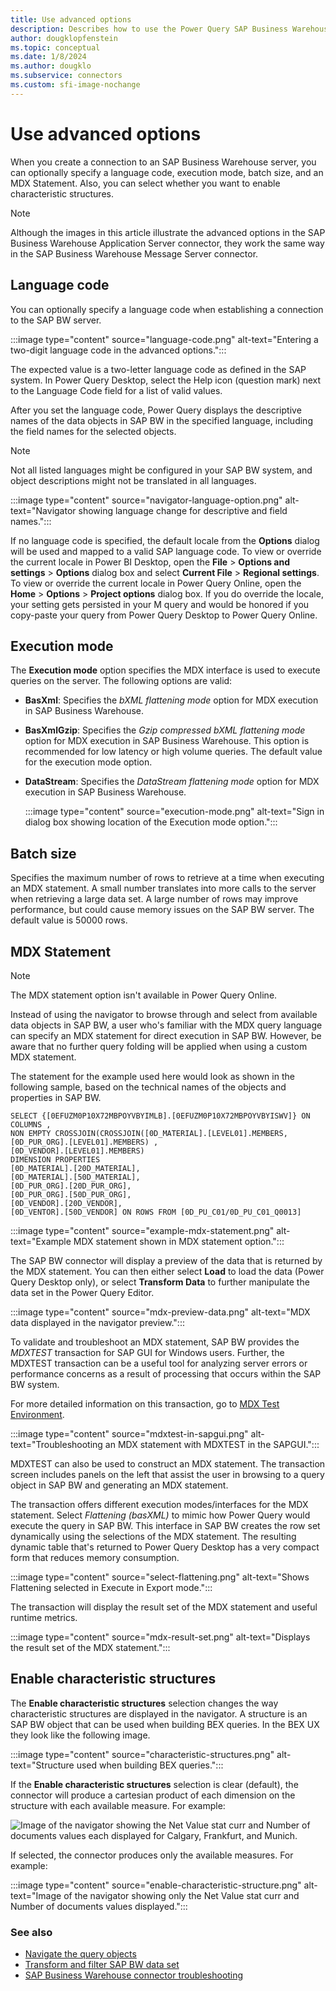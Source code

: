 ```yaml
---
title: Use advanced options
description: Describes how to use the Power Query SAP Business Warehouse connector advanced sign-in options.
author: dougklopfenstein
ms.topic: conceptual
ms.date: 1/8/2024
ms.author: dougklo
ms.subservice: connectors
ms.custom: sfi-image-nochange
---
```


# Use advanced options

When you create a connection to an SAP Business Warehouse server, you can optionally specify a language code, execution mode, batch size, and an MDX Statement. Also, you can select whether you want to enable characteristic structures.

> [!NOTE]
> Although the images in this article illustrate the advanced options in the SAP Business Warehouse Application Server connector, they work the same way in the SAP Business Warehouse Message Server connector.

## Language code

You can optionally specify a language code when establishing a connection to the SAP BW server.

:::image type="content" source="language-code.png" alt-text="Entering a two-digit language code in the advanced options.":::

The expected value is a two-letter language code as defined in the SAP system. In Power Query Desktop, select the Help icon (question mark) next to the Language Code field for a list of valid values.

After you set the language code, Power Query displays the descriptive names of the data objects in SAP BW in the specified language, including the field names for the selected objects.

> [!NOTE]
> Not all listed languages might be configured in your SAP BW system, and object descriptions might not be translated in all languages.

:::image type="content" source="navigator-language-option.png" alt-text="Navigator showing language change for descriptive and field names.":::

If no language code is specified, the default locale from the **Options** dialog will be used and mapped to a valid SAP language code. To view or override the current locale in Power BI Desktop, open the **File** > **Options and settings** > **Options** dialog box and select **Current File** > **Regional settings**. To view or override the current locale in Power Query Online, open the **Home** > **Options** > **Project options** dialog box. If you do override the locale, your setting gets persisted in your M query and would be honored if you copy-paste your query from Power Query Desktop to Power Query Online.

## Execution mode

The **Execution mode** option specifies the MDX interface is used to execute queries on the server. The following options are valid:

* **BasXml**: Specifies the *bXML flattening mode* option for MDX execution in SAP Business Warehouse.
* **BasXmlGzip**: Specifies the *Gzip compressed bXML flattening mode* option for MDX execution in SAP Business Warehouse. This option is recommended for low latency or high volume queries. The default value for the execution mode option.
* **DataStream**: Specifies the *DataStream flattening mode* option for MDX execution in SAP Business Warehouse.

   :::image type="content" source="execution-mode.png" alt-text="Sign in dialog box showing location of the Execution mode option.":::

## Batch size

Specifies the maximum number of rows to retrieve at a time when executing an MDX statement. A small number translates into more calls to the server when retrieving a large data set. A large number of rows may improve performance, but could cause memory issues on the SAP BW server. The default value is 50000 rows.

## MDX Statement

> [!NOTE]
>The MDX statement option isn't available in Power Query Online.

Instead of using the navigator to browse through and select from available data objects in SAP BW, a user who's familiar with the MDX query language can specify an MDX statement for direct execution in SAP BW. However, be aware that no further query folding will be applied when using a custom MDX statement.

The statement for the example used here would look as shown in the following sample, based on the technical names of the objects and properties in SAP BW.

```
SELECT {[0EFUZM0P10X72MBPOYVBYIMLB].[0EFUZM0P10X72MBPOYVBYISWV]} ON COLUMNS ,
NON EMPTY CROSSJOIN(CROSSJOIN([0D_MATERIAL].[LEVEL01].MEMBERS,[0D_PUR_ORG].[LEVEL01].MEMBERS) ,
[0D_VENDOR].[LEVEL01].MEMBERS)
DIMENSION PROPERTIES
[0D_MATERIAL].[20D_MATERIAL],
[0D_MATERIAL].[50D_MATERIAL],
[0D_PUR_ORG].[20D_PUR_ORG],
[0D_PUR_ORG].[50D_PUR_ORG],
[0D_VENDOR].[20D_VENDOR],
[0D_VENTOR].[50D_VENDOR] ON ROWS FROM [0D_PU_C01/0D_PU_C01_Q0013]
```

:::image type="content" source="example-mdx-statement.png" alt-text="Example MDX statement shown in MDX statement option.":::

The SAP BW connector will display a preview of the data that is returned by the MDX statement. You can then either select **Load** to load the data (Power Query Desktop only), or select **Transform Data** to further manipulate the data set in the Power Query Editor.

:::image type="content" source="mdx-preview-data.png" alt-text="MDX data displayed in the navigator preview.":::

To validate and troubleshoot an MDX statement, SAP BW provides the *MDXTEST* transaction for SAP GUI for Windows users. Further, the MDXTEST transaction can be a useful tool for analyzing server errors or performance concerns as a result of processing that occurs within the SAP BW system.

For more detailed information on this transaction, go to [MDX Test Environment](https://help.sap.com/viewer/64e2cdef95134a2b8870ccfa29cbedc3/7.3.15/en-US/19fdd486b13c43e2ad9f562a3222a480.html).

:::image type="content" source="mdxtest-in-sapgui.png" alt-text="Troubleshooting an MDX statement with MDXTEST in the SAPGUI.":::

MDXTEST can also be used to construct an MDX statement. The transaction screen includes panels on the left that assist the user in browsing to a query object in SAP BW and generating an MDX statement.

The transaction offers different execution modes/interfaces for the MDX statement. Select *Flattening (basXML)* to mimic how Power Query would execute the query in SAP BW. This interface in SAP BW creates the row set dynamically using the selections of the MDX statement. The resulting dynamic table that's returned to Power Query Desktop has a very compact form that reduces memory consumption.

:::image type="content" source="select-flattening.png" alt-text="Shows Flattening selected in Execute in Export mode.":::

The transaction will display the result set of the MDX statement and useful runtime metrics.

:::image type="content" source="mdx-result-set.png" alt-text="Displays the result set of the MDX statement.":::

## Enable characteristic structures

The **Enable characteristic structures** selection changes the way characteristic structures are displayed in the navigator. A structure is an SAP BW object that can be used when building BEX queries. In the BEX UX they look like the following image.

:::image type="content" source="characteristic-structures.png" alt-text="Structure used when building BEX queries.":::

If the **Enable characteristic structures** selection is clear (default), the connector will produce a cartesian product of each dimension on the structure with each available measure. For example:

![Image of the navigator showing the Net Value stat curr and Number of documents values each displayed for Calgary, Frankfurt, and Munich.](clear-characteristic-structure.png)

If selected, the connector produces only the available measures. For example:

:::image type="content" source="enable-characteristic-structure.png" alt-text="Image of the navigator showing only the Net Value stat curr and Number of documents values displayed.":::

### See also

* [Navigate the query objects](navigate-query-objects.md)
* [Transform and filter SAP BW data set](transform-filter-sap-bw-data.md)
* [SAP Business Warehouse connector troubleshooting](sap-bw-troubleshooting.md)
